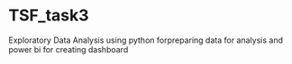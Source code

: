 # TSF_task3
Exploratory Data Analysis using python forpreparing data for analysis and power bi for creating dashboard
